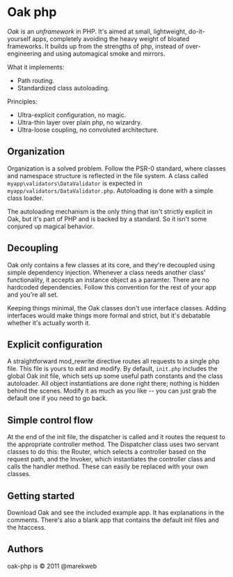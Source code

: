 Oak php
=======

_Oak_ is an _unframework_ in PHP. It's aimed at small, lightweight, do-it-yourself apps, completely avoiding the heavy weight of bloated frameworks. It builds up from the strengths of php, instead of over-engineering and using automagical smoke and mirrors.

What it implements:

 * Path routing.
 * Standardized class autoloading.

	
Principles:

 * Ultra-explicit configuration, no magic.
 * Ultra-thin layer over plain php, no wizardry.
 * Ultra-loose coupling, no convoluted architecture.

	
Organization
---------

Organization is a solved problem. Follow the PSR-0 standard, where classes and namespace structure is reflected in the file system. A class called `myapp\validators\DataValidator` is expected in `myapp/validators/DataValidator.php`. Autoloading is done with a simple class loader.

The autoloading mechanism is the only thing that isn't strictly explicit in Oak, but it's part of PHP and is backed by a standard. So it isn't some conjured up magical behavior.

Decoupling
----------

Oak only contains a few classes at its core, and they're decoupled using simple dependency injection. Whenever a class needs another class' functionality, it accepts an instance object as a paramter. There are no hardcoded dependencies. Follow this convention for the rest of your app and you're all set.

Keeping things minimal, the Oak classes don't use interface classes. Adding interfaces would make things more formal and strict, but it's debatable whether it's actually worth it. 

Explicit configuration
----------------------

A straightforward mod_rewrite directive routes all requests to a single php file. This file is yours to edit and modify. By default, `init.php` includes the global Oak init file, which sets up some useful path constants and the class autoloader. All object instantiations are done right there; nothing is hidden behind the scenes. Modify it as much as you like -- you can just grab the default one if you need to go back.

Simple control flow
-------------------

At the end of the init file, the dispatcher is called and it routes the request to the appropriate controller method. The Dispatcher class uses two servant classes to do this: the Router, which selects a controller based on the request path, and the Invoker, which instantiates the controller class and calls the handler method. These can easily be replaced with your own classes.

Getting started
---------------

Download Oak and see the included example app. It has explanations in the comments. There's also a blank app that contains the default init files and the htaccess.

Authors
-------

oak-php is &copy; 2011 @marekweb